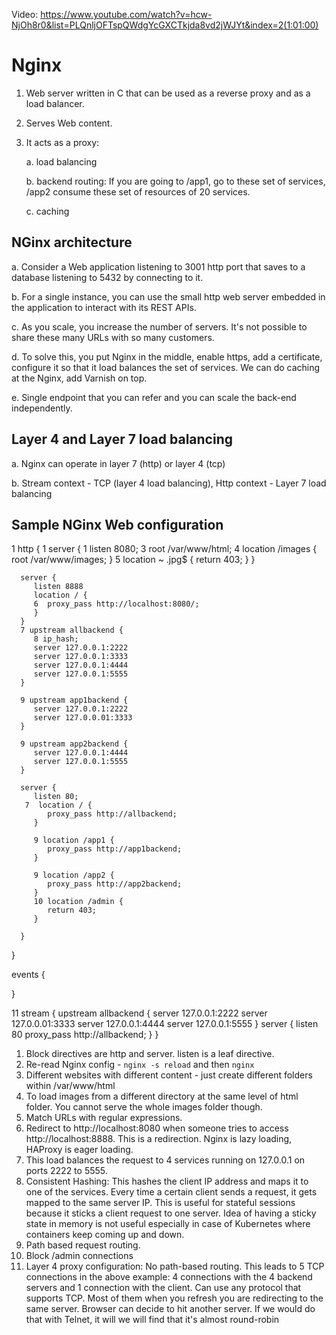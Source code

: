 Video: https://www.youtube.com/watch?v=hcw-NjOh8r0&list=PLQnljOFTspQWdgYcGXCTkjda8vd2jWJYt&index=2(1:01:00)

# Nginx

1. Web server written in C that can be used as a reverse proxy and as a load balancer.
2. Serves Web content. 
3. It acts as a proxy: 
    
    a. load balancing 
    
    b. backend routing: If you are going to /app1, go to these set of services, /app2 consume these set of resources of 20 services.
    
    c. caching

## NGinx architecture
   a. Consider a Web application listening to 3001 http port that saves to a database listening to 5432 by connecting to it.
   
   b. For a single instance, you can use the small http web server embedded in the application to interact with its REST APIs.
   
   c. As you scale, you increase the number of servers. It's not possible to share these many URLs with so many customers.
   
   d. To solve this, you put Nginx in the middle, enable https, add a certificate, configure it so that it load balances the set of services. We can do caching at the Nginx, add Varnish on top.
   
   e. Single endpoint that you can refer and you can scale the back-end independently.

## Layer 4 and Layer 7 load balancing
   a. Nginx can operate in layer 7 (http) or layer 4 (tcp)
   
   b. Stream context - TCP (layer 4 load balancing), Http context - Layer 7 load balancing

## Sample NGinx Web configuration
   1 http {
      1 server {
         1 listen 8080;
         3 root /var/www/html;
         4 location /images {
            root /var/www/images;
         }
         5 location ~ .jpg$ {
            return 403;
         }
      }

      server {
         listen 8888
         location / {
         6  proxy_pass http://localhost:8080/;
         }
      }
      7 upstream allbackend {
         8 ip_hash;
         server 127.0.0.1:2222
         server 127.0.0.1:3333
         server 127.0.0.1:4444
         server 127.0.0.1:5555
      }

      9 upstream app1backend {
         server 127.0.0.1:2222
         server 127.0.0.01:3333
      }

      9 upstream app2backend {
         server 127.0.0.1:4444
         server 127.0.0.1:5555
      }

      server {
         listen 80;
       7  location / {
            proxy_pass http://allbackend;
         }

         9 location /app1 {
            proxy_pass http://app1backend;
         }

         9 location /app2 {
            proxy_pass http://app2backend;
         }
         10 location /admin {
            return 403;
         }

      }
   }

   events {

   }

   11 stream {
      upstream allbackend {
            server 127.0.0.1:2222
            server 127.0.0.01:3333
            server 127.0.0.1:4444
            server 127.0.0.1:5555
      }
      server {
         listen 80
         proxy_pass http://allbackend;
      }
   }

1. Block directives are http and server. listen is a leaf directive.
2. Re-read Nginx config - `nginx -s reload` and then `nginx`
3. Different websites with different content - just create different folders within /var/www/html
4. To load images from a different directory at the same level of html folder. You cannot serve the whole images folder though.
5. Match URLs with regular expressions.
6. Redirect to http://localhost:8080 when someone tries to access http://localhost:8888. This is a redirection. Nginx is lazy loading, HAProxy is eager loading.
7. This load balances the request to 4 services running on 127.0.0.1 on ports 2222 to 5555.
8. Consistent Hashing: This hashes the client IP address and maps it to one of the services. Every time a certain client sends a request, it gets mapped to the same server IP. This is useful for stateful sessions because it sticks a client request to one server. Idea of having a sticky state in memory is not useful especially in case of Kubernetes where containers keep coming up and down.
9. Path based request routing.
10. Block /admin connections
11. Layer 4 proxy configuration: No path-based routing. This leads to 5 TCP connections in the above example: 4 connections with the 4 backend servers and 1 connection with the client. Can use any protocol that supports TCP. Most of them when you refresh you are redirecting to the same server. Browser can decide to hit another server. If we would do that with Telnet, it will we will find that it's almost round-robin